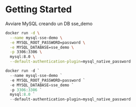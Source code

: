 # Getting Started


Avviare MySQL creando un DB sse_demo
```bash
docker run -d \
  --name mysql-sse-demo \
  -e MYSQL_ROOT_PASSWORD=password \
  -e MYSQL_DATABASE=sse_demo \
  -p 3306:3306 \
  mysql:8.0 \
  --default-authentication-plugin=mysql_native_password
```

```powershell
docker run -d `
  --name mysql-sse-demo `
  -e MYSQL_ROOT_PASSWORD=password `
  -e MYSQL_DATABASE=sse_demo `
  -p 3306:3306 `
  mysql:8.0 `
  --default-authentication-plugin=mysql_native_password
```